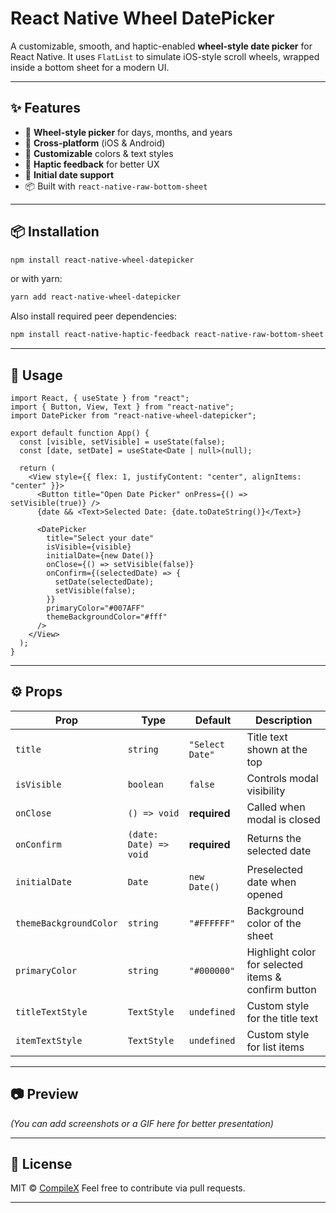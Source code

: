 # React Native Wheel DatePicker

A customizable, smooth, and haptic-enabled **wheel-style date picker** for React Native.
It uses `FlatList` to simulate iOS-style scroll wheels, wrapped inside a bottom sheet for a modern UI.

---

## ✨ Features

- 🎡 **Wheel-style picker** for days, months, and years
- 📱 **Cross-platform** (iOS & Android)
- 🎨 **Customizable** colors & text styles
- 📳 **Haptic feedback** for better UX
- 📅 **Initial date support**
- 📦 Built with `react-native-raw-bottom-sheet`

---

## 📦 Installation

```sh
npm install react-native-wheel-datepicker
```

or with yarn:

```sh
yarn add react-native-wheel-datepicker
```

Also install required peer dependencies:

```sh
npm install react-native-haptic-feedback react-native-raw-bottom-sheet
```

---

## 🚀 Usage

```tsx
import React, { useState } from "react";
import { Button, View, Text } from "react-native";
import DatePicker from "react-native-wheel-datepicker";

export default function App() {
  const [visible, setVisible] = useState(false);
  const [date, setDate] = useState<Date | null>(null);

  return (
    <View style={{ flex: 1, justifyContent: "center", alignItems: "center" }}>
      <Button title="Open Date Picker" onPress={() => setVisible(true)} />
      {date && <Text>Selected Date: {date.toDateString()}</Text>}

      <DatePicker
        title="Select your date"
        isVisible={visible}
        initialDate={new Date()}
        onClose={() => setVisible(false)}
        onConfirm={(selectedDate) => {
          setDate(selectedDate);
          setVisible(false);
        }}
        primaryColor="#007AFF"
        themeBackgroundColor="#fff"
      />
    </View>
  );
}
```

---

## ⚙️ Props

| Prop                   | Type                   | Default         | Description                                         |
| ---------------------- | ---------------------- | --------------- | --------------------------------------------------- |
| `title`                | `string`               | `"Select Date"` | Title text shown at the top                         |
| `isVisible`            | `boolean`              | `false`         | Controls modal visibility                           |
| `onClose`              | `() => void`           | **required**    | Called when modal is closed                         |
| `onConfirm`            | `(date: Date) => void` | **required**    | Returns the selected date                           |
| `initialDate`          | `Date`                 | `new Date()`    | Preselected date when opened                        |
| `themeBackgroundColor` | `string`               | `"#FFFFFF"`     | Background color of the sheet                       |
| `primaryColor`         | `string`               | `"#000000"`     | Highlight color for selected items & confirm button |
| `titleTextStyle`       | `TextStyle`            | `undefined`     | Custom style for the title text                     |
| `itemTextStyle`        | `TextStyle`            | `undefined`     | Custom style for list items                         |

---

## 📷 Preview

_(You can add screenshots or a GIF here for better presentation)_

---

## 📝 License

MIT © [CompileX](https://github.com/dhyey0101)
Feel free to contribute via pull requests.

---
